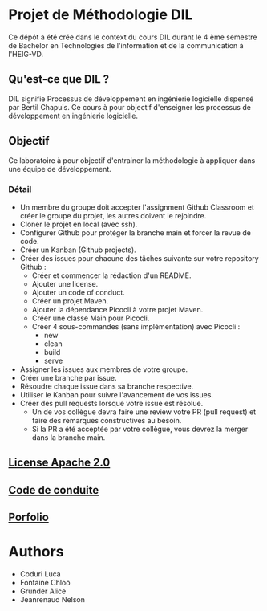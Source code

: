 # Projet de Méthodologie DIL


Ce dépôt a été crée dans le context du cours DIL durant le 4 ème semestre de Bachelor en Technologies de l'information et de la communication à l'HEIG-VD.

## Qu'est-ce que DIL ?

DIL signifie Processus de développement en ingénierie logicielle dispensé par Bertil Chapuis. Ce cours à pour objectif d'enseigner les processus de développement en ingénierie logicielle.

## Objectif

Ce laboratoire à pour objectif d'entrainer la méthodologie à appliquer dans une équipe de développement.

### Détail

-   Un membre du groupe doit accepter l'assignment Github Classroom et créer le groupe du projet, les autres doivent le rejoindre.
-   Cloner le projet en local (avec ssh).
-   Configurer Github pour protéger la branche main et forcer la revue de code.
-   Créer un Kanban (Github projects).
-   Créer des issues pour chacune des tâches suivante sur votre repository Github :
    -   Créer et commencer la rédaction d'un README.
    -   Ajouter une license.
    -   Ajouter un code of conduct.
    -   Créer un projet Maven.
    -   Ajouter la dépendance Picocli à votre projet Maven.
    -   Créer une classe Main pour Picocli.
    -   Créer 4 sous-commandes (sans implémentation) avec Picocli :
        -   new
        -   clean
        -   build
        -   serve
-   Assigner les issues aux membres de votre groupe.
-   Créer une branche par issue.
-   Résoudre chaque issue dans sa branche respective.
-   Utiliser le Kanban pour suivre l'avancement de vos issues.
-   Créer des pull requests lorsque votre issue est résolue.
    -   Un de vos collègue devra faire une review votre PR (pull request) et faire des remarques constructives au besoin.
    -   Si la PR a été acceptée par votre collègue, vous devrez la merger dans la branche main.

## [License Apache 2.0](https://choosealicense.com/licenses/apache-2.0/)

## [Code de conduite](CODE_OF_CONDUCT.md)

## [Porfolio](https://docs.google.com/document/d/1ma4DtP58aYvNaCOSFSOzSmjbmZ5aXtBLXJ-PQsJb1zY/edit?usp=sharing)

# Authors

-   Coduri Luca
-   Fontaine Chloö
-   Grunder Alice
-   Jeanrenaud Nelson

